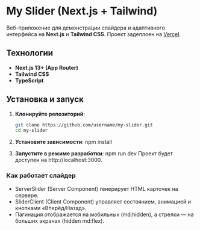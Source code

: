 # My Slider (Next.js + Tailwind)

Веб-приложение для демонстрации слайдера и адаптивного интерфейса на **Next.js** и **Tailwind CSS**.
Проект задеплоен на [Vercel](https://my-slider-beta.vercel.app/).

## Технологии
- **Next.js 13+ (App Router)**
- **Tailwind CSS**
- **TypeScript**

## Установка и запуск
1. **Клонируйте репозиторий**:
   ```bash
   git clone https://github.com/username/my-slider.git
   cd my-slider

2. **Установите зависимости**:
npm install

3. **Запустите в режиме разработки**:
npm run dev
Проект будет доступен на http://localhost:3000.


### Как работает слайдер
- ServerSlider (Server Component) генерирует HTML карточек на сервере.
- SliderClient (Client Component) управляет состоянием, анимацией и кнопками «Вперёд/Назад».
- Пагинация отображается на мобильных (md:hidden), а стрелки — на больших экранах (hidden md:flex).

